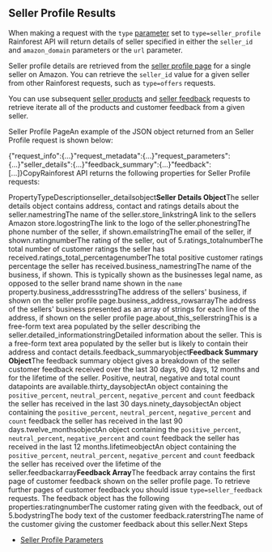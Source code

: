 Seller Profile Results
----------------------

When making a request with the `type` [parameter](/docs/product-data-api/parameters/seller-profile) set to `type=seller_profile` Rainforest API will return details of seller specified in either the `seller_id` and `amazon_domain` parameters or the `url` parameter.

Seller profile details are retrieved from the [seller profile page](https://www.amazon.com/sp?seller=A02211013Q5HP3OMSZC7W) for a single seller on Amazon. You can retrieve the `seller_id` value for a given seller from other Rainforest requests, such as `type=offers` requests.

You can use subsequent [seller products](/docs/product-data-api/parameters/seller-products) and [seller feedback](/docs/product-data-api/parameters/seller-feedback) requests to retrieve iterate all of the products and customer feedback from a given seller.

![]()Seller Profile PageAn example of the JSON object returned from an Seller Profile request is shown below:

{"request\_info":{...}"request\_metadata":{...}"request\_parameters":{...}"seller\_details":{...}"feedback\_summary":{...}"feedback":[...]}CopyRainforest API returns the following properties for Seller Profile requests:

PropertyTypeDescriptionseller\_detailsobject**Seller Details Object**The seller details object contains address, contact and ratings details about the seller.namestringThe name of the seller.store\_linkstringA link to the sellers Amazon store.logostringThe link to the logo of the seller.phonestringThe phone number of the seller, if shown.emailstringThe email of the seller, if shown.ratingnumberThe rating of the seller, out of 5.ratings\_totalnumberThe total number of customer ratings the seller has received.ratings\_total\_percentagenumberThe total positive customer ratings percentage the seller has received.business\_namestringThe name of the business, if shown. This is typically shown as the businesses legal name, as opposed to the seller brand name shown in the `name` property.business\_addressstringThe address of the sellers' business, if shown on the seller profile page.business\_address\_rowsarrayThe address of the sellers' business presented as an array of strings for each line of the address, if shown on the seller profile page.about\_this\_sellerstringThis is a free-form text area populated by the seller describing the seller.detailed\_informationstringDetailed information about the seller. This is a free-form text area populated by the seller but is likely to contain their address and contact details.feedback\_summaryobject**Feedback Summary Object**The feedback summary object gives a breakdown of the seller customer feedback received over the last 30 days, 90 days, 12 months and for the lifetime of the seller. Positive, neutral, negative and total count datapoints are available.thirty\_daysobjectAn object containing the `positive_percent`, `neutral_percent`, `negative_percent` and `count` feedback the seller has received in the last 30 days.ninety\_daysobjectAn object containing the `positive_percent`, `neutral_percent`, `negative_percent` and `count` feedback the seller has received in the last 90 days.twelve\_monthsobjectAn object containing the `positive_percent`, `neutral_percent`, `negative_percent` and `count` feedback the seller has received in the last 12 months.lifetimeobjectAn object containing the `positive_percent`, `neutral_percent`, `negative_percent` and `count` feedback the seller has received over the lifetime of the seller.feedbackarray**Feedback Array**The feedback array contains the first page of customer feedback shown on the seller profile page. To retrieve further pages of customer feedback you should issue `type=seller_feedback` requests. The feedback object has the following properties:ratingnumberThe customer rating given with the feedback, out of 5.bodystringThe body text of the customer feedback.raterstringThe name of the customer giving the customer feedback about this seller.Next Steps

* [Seller Profile Parameters](/docs/product-data-api/parameters/seller-profile)
